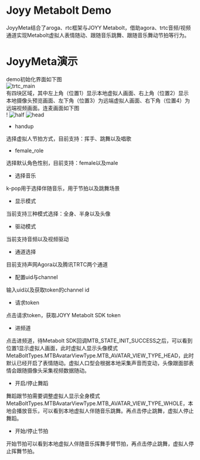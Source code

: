# Joyy Metabolt Demo
JoyyMeta结合了aroga、rtc框架与JOYY Metabolt，借助agora、trtc音频/视频通道实现Metabolt虚拟人表情随动、跟随音乐跳舞、跟随音乐舞动节拍等行为。

# JoyyMeta演示

demo初始化界面如下图<br>![trtc_main](https://user-images.githubusercontent.com/18079722/229682779-670b85c4-d5f9-4801-8c20-7ec7040e9977.jpg)<br>
有四块区域，其中左上角（位置1）显示本地虚拟人画面、右上角（位置2）显示本地摄像头预览画面、左下角（位置3）为远端虚拟人画面、右下角（位置4）为远端视频画面。连麦画面如下图<br>!
![half](https://user-images.githubusercontent.com/18079722/229736324-694b5da7-5472-46d7-aa4d-80f0ba7ad6eb.jpg)
![head](https://user-images.githubusercontent.com/18079722/229736349-cf251785-7afc-436c-93d4-e853adf49096.jpg)


- handup

选择虚拟人节拍方式，目前支持：挥手、跳舞以及唱歌

- female_role

选择默认角色性别，目前支持：female以及male

- 选择音乐

k-pop用于选择伴随音乐，用于节拍以及跳舞场景

- 显示模式

当前支持三种模式选择：全身、半身以及头像

- 驱动模式

当前支持音频以及视频驱动

- 通道选择

目前支持声网Agora以及腾讯TRTC两个通道

- 配置uid与channel

输入uid以及获取token的channel id

- 请求token

点击请求token，获取JOYY Metabolt SDK token

- 进频道

点击进频道，待Metabolt SDK回调MTB_STATE_INIT_SUCCESS之后，可以看到位置1显示虚拟人画面，此时虚拟人显示头像模式MetaBoltTypes.MTBAvatarViewType.MTB_AVATAR_VIEW_TYPE_HEAD，此时默认已经开启了表情随动。虚拟人口型会根据本地采集声音而变动，头像跟面部表情会跟随摄像头采集视频数据随动。

- 开启/停止舞蹈

舞蹈跟节拍需要调整虚拟人显示全身模式MetaBoltTypes.MTBAvatarViewType.MTB_AVATAR_VIEW_TYPE_WHOLE，本地会播放音乐，可以看到本地虚拟人伴随音乐跳舞。再点击停止跳舞，虚拟人停止舞蹈。

- 开始/停止节拍

开始节拍可以看到本地虚拟人伴随音乐挥舞手臂节拍，再点击停止跳舞，虚拟人停止挥舞节拍。



